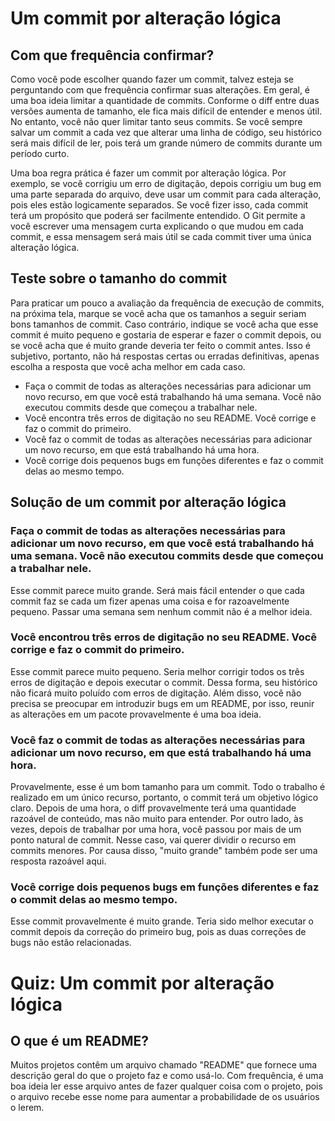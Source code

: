 # Um commit por alteração lógica

## Com que frequência confirmar?

Como você pode escolher quando fazer um commit, talvez esteja se perguntando com que frequência confirmar suas alterações. Em geral, é uma boa ideia limitar a quantidade de commits. Conforme o diff entre duas versões aumenta de tamanho, ele fica mais difícil de entender e menos útil. No entanto, você não quer limitar tanto seus commits. Se você sempre salvar um commit a cada vez que alterar uma linha de código, seu histórico será mais difícil de ler, pois terá um grande número de commits durante um período curto.

Uma boa regra prática é fazer um commit por alteração lógica. Por exemplo, se você corrigiu um erro de digitação, depois corrigiu um bug em uma parte separada do arquivo, deve usar um commit para cada alteração, pois eles estão logicamente separados. Se você fizer isso, cada commit terá um propósito que poderá ser facilmente entendido. O Git permite a você escrever uma mensagem curta explicando o que mudou em cada commit, e essa mensagem será mais útil se cada commit tiver uma única alteração lógica.


## Teste sobre o tamanho do commit
Para praticar um pouco a avaliação da frequência de execução de commits, na próxima tela, marque se você acha que os tamanhos a seguir seriam bons tamanhos de commit. Caso contrário, indique se você acha que esse commit é muito pequeno e gostaria de esperar e fazer o commit depois, ou se você acha que é muito grande deveria ter feito o commit antes. Isso é subjetivo, portanto, não há respostas certas ou erradas definitivas, apenas escolha a resposta que você acha melhor em cada caso.
- Faça o commit de todas as alterações necessárias para adicionar um novo recurso, em que você está trabalhando há uma semana. Você não executou commits desde que começou a trabalhar nele.
- Você encontra três erros de digitação no seu README. Você corrige e faz o commit do primeiro.
- Você faz o commit de todas as alterações necessárias para adicionar um novo recurso, em que está trabalhando há uma hora.
- Você corrige dois pequenos bugs em funções diferentes e faz o commit delas ao mesmo tempo.

## Solução de um commit por alteração lógica
### Faça o commit de todas as alterações necessárias para adicionar um novo recurso, em que você está trabalhando há uma semana. Você não executou commits desde que começou a trabalhar nele.
Esse commit parece muito grande. Será mais fácil entender o que cada commit faz se cada um fizer apenas uma coisa e for razoavelmente pequeno. Passar uma semana sem nenhum commit não é a melhor ideia.

### Você encontrou três erros de digitação no seu README. Você corrige e faz o commit do primeiro.
Esse commit parece muito pequeno. Seria melhor corrigir todos os três erros de digitação e depois executar o commit. Dessa forma, seu histórico não ficará muito poluído com erros de digitação. Além disso, você não precisa se preocupar em introduzir bugs em um README, por isso, reunir as alterações em um pacote provavelmente é uma boa ideia.

### Você faz o commit de todas as alterações necessárias para adicionar um novo recurso, em que está trabalhando há uma hora.
Provavelmente, esse é um bom tamanho para um commit. Todo o trabalho é realizado em um único recurso, portanto, o commit terá um objetivo lógico claro. Depois de uma hora, o diff provavelmente terá uma quantidade razoável de conteúdo, mas não muito para entender.
Por outro lado, às vezes, depois de trabalhar por uma hora, você passou por mais de um ponto natural de commit. Nesse caso, vai querer dividir o recurso em commits menores. Por causa disso, \"muito grande\" também pode ser uma resposta razoável aqui.

### Você corrige dois pequenos bugs em funções diferentes e faz o commit delas ao mesmo tempo.
Esse commit provavelmente é muito grande. Teria sido melhor executar o commit depois da correção do primeiro bug, pois as duas correções de bugs não estão relacionadas.

# Quiz: Um commit por alteração lógica
## O que é um README?
Muitos projetos contêm um arquivo chamado \"README\" que fornece uma descrição geral do que o projeto faz e como usá-lo. Com frequência, é uma boa ideia ler esse arquivo antes de fazer qualquer coisa com o projeto, pois o arquivo recebe esse nome para aumentar a probabilidade de os usuários o lerem.